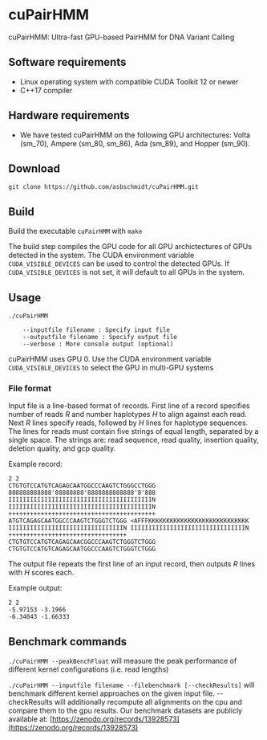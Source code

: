 # cuPairHMM
cuPairHMM: Ultra-fast GPU-based PairHMM for DNA Variant Calling

## Software requirements
* Linux operating system with compatible CUDA Toolkit 12 or newer
* C++17 compiler

## Hardware requirements
*   We have tested cuPairHMM on the following GPU architectures: Volta (sm_70), Ampere (sm_80, sm_86), Ada (sm_89), and Hopper (sm_90). 


## Download
`git clone https://github.com/asbschmidt/cuPairHMM.git`


## Build

Build the executable `cuPairHMM` with `make`

The build step compiles the GPU code for all GPU archictectures of GPUs detected in the system. The CUDA environment variable `CUDA_VISIBLE_DEVICES` can be used to control the detected GPUs. If `CUDA_VISIBLE_DEVICES` is not set, it will default to all GPUs in the system.

## Usage
```
./cuPairHMM 

    --inputfile filename : Specify input file
    --outputfile filename : Specify output file
    --verbose : More console output (optional)
```

cuPairHMM uses GPU 0. Use the CUDA environment variable `CUDA_VISIBLE_DEVICES` to select the GPU in multi-GPU systems

### File format
Input file is a line-based format of records. 
First line of a record specifies number of reads $R$ and number haplotypes $H$ to align against each read. Next $R$ lines specify reads, followed by $H$ lines for haplotype sequences. The lines for reads must contain five strings of equal length, separated by a single space. The strings are: read sequence, read quality, insertion quality, deletion quality, and gcp quality.

Example record:
```
2 2
CTGTGTCCATGTCAGAGCAATGGCCCAAGTCTGGGCCTGGG 888888888888'88888888'8888888888888'8'888 IIIIIIIIIIIIIIIIIIIIIIIIIIIIIIIIIIIIIIIIN IIIIIIIIIIIIIIIIIIIIIIIIIIIIIIIIIIIIIIIIN +++++++++++++++++++++++++++++++++++++++++
ATGTCAGAGCAATGGCCCAAGTCTGGGTCTGGG <AFFFKKKKKKKKKKKKKKKKKKKKKKKKKKKK IIIIIIIIIIIIIIIIIIIIIIIIIIIIIIIIN IIIIIIIIIIIIIIIIIIIIIIIIIIIIIIIIN +++++++++++++++++++++++++++++++++
CTGTGTCCATGTCAGAGCAACGGCCCAAGTCTGGGTCTGGG
CTGTGTCCATGTCAGAGCAATGGCCCAAGTCTGGGTCTGGG
```

The output file repeats the first line of an input record, then outputs $R$ lines with $H$ scores each.

Example output:
```
2 2
-5.97153 -3.1966
-6.34043 -1.66333
```

## Benchmark commands
`./cuPairHMM --peakBenchFloat` will measure the peak performance of different kernel configurations (i.e. read lengths)

`./cuPairHMM --inputfile filename --filebenchmark [--checkResults]` will benchmark different kernel approaches on the given input file. --checkResults will additionally recompute all alignments on the cpu and compare them to the gpu results.
Our benchmark datasets are publicly available at: [https://zenodo.org/records/13928573](https://zenodo.org/records/13928573)

